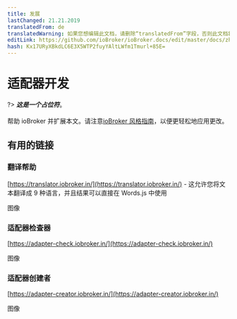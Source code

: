 ```yaml
---
title: 发展
lastChanged: 21.21.2019
translatedFrom: de
translatedWarning: 如果您想编辑此文档，请删除“translatedFrom”字段，否则此文档将再次自动翻译
editLink: https://github.com/ioBroker/ioBroker.docs/edit/master/docs/zh-cn/dev/README.md
hash: Kx17URyXBkdLC6E3X5WTP2fuyYAltLWfm1Tmurl+85E=
---
```

# 适配器开发
?> ***这是一个占位符***。<br><br>帮助 ioBroker 并扩展本文。请注意[ioBroker 风格指南](community/styleguidedoc)，以便更轻松地应用更改。

## 有用的链接
### 翻译帮助
[https://translator.iobroker.in/](https://translator.iobroker.in/) - 这允许您将文本翻译成 9 种语言，并且结果可以直接在 Words.js 中使用

图像

### 适配器检查器
[https://adapter-check.iobroker.in/](https://adapter-check.iobroker.in/)

图像

### 适配器创建者
[https://adapter-creator.iobroker.in/](https://adapter-creator.iobroker.in/)

图像